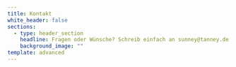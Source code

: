 ```yaml
---
title: Kontakt
white_header: false
sections:
  - type: header_section
    headline: Fragen oder Wünsche? Schreib einfach an sunney@tanney.de
    background_image: ""
template: advanced
---
```

